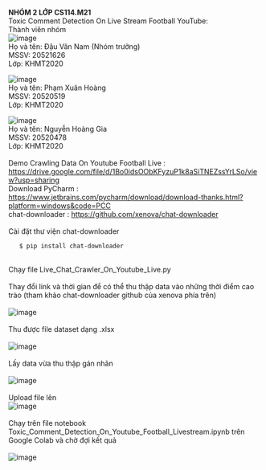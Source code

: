 **NHÓM 2 LỚP CS114.M21** <br>
Toxic Comment Detection On Live Stream Football YouTube: 
<br>Thành viên nhóm <br> 
![image](https://user-images.githubusercontent.com/77335278/161459897-342efe01-4d1f-41e4-990d-212558f61c46.png) <br>
Họ và tên: Đậu Văn Nam (Nhóm trưởng) <br>
MSSV: 20521626 <br>
Lớp: KHMT2020 <br>

![image](https://user-images.githubusercontent.com/77335278/161459925-8278b0da-e511-4b53-85f3-1b166ba074f7.png) <br>
Họ và tên: Phạm Xuân Hoàng <br>
MSSV: 20520519 <br>
Lớp: KHMT2020 <br>

![image](https://user-images.githubusercontent.com/77335278/161459868-836c8403-9711-4a35-acaa-6bf49be5b5f2.png) <br>
Họ và tên: Nguyễn Hoàng Gia <br>
MSSV: 20520478 <br>
Lớp: KHMT2020 <br>
<br>Demo Crawling Data On Youtube Football Live : https://drive.google.com/file/d/1Bo0idsOObKFyzuP1k8aSiTNEZssYrLSo/view?usp=sharing<br>
Download PyCharm : https://www.jetbrains.com/pycharm/download/download-thanks.html?platform=windows&code=PCC<br>
chat-downloader : https://github.com/xenova/chat-downloader<br>
<br>Cài đặt thư viện chat-downloader 
```
   $ pip install chat-downloader
```
<br>Chạy file Live_Chat_Crawler_On_Youtube_Live.py<br>
<br>Thay đổi link và thời gian để có thể thu thập data vào những thời điểm cao trào (tham khảo chat-downloader github của xenova phía trên)<br>
<br>![image](https://user-images.githubusercontent.com/79317931/178136453-885f1daf-c0d3-4b72-9efc-e1ead93093cd.png)<br>
<br>Thu được file dataset dạng .xlsx<br>
<br>![image](https://user-images.githubusercontent.com/79317931/178136443-af37a147-d72a-40d5-9a83-f6085de50045.png)<br>
<br>Lấy data vừa thu thập gán nhãn<br>
<br>![image](https://user-images.githubusercontent.com/79317931/178136429-411acaa2-6238-4c41-980e-b45ab925576d.png)<br>
<br>Upload file lên 
<br>![image](https://user-images.githubusercontent.com/79317931/178136380-d1e3aa4c-dbe7-4f7f-8f71-b7b779457602.png)<br>
<br>Chạy trên file notebook Toxic_Comment_Detection_On_Youtube_Football_Livestream.ipynb trên Google Colab và chờ đợi kết quả<br>
<br>![image](https://user-images.githubusercontent.com/79317931/178136622-c79316e0-2128-4669-af5f-96cdbed3c866.png)<br>
